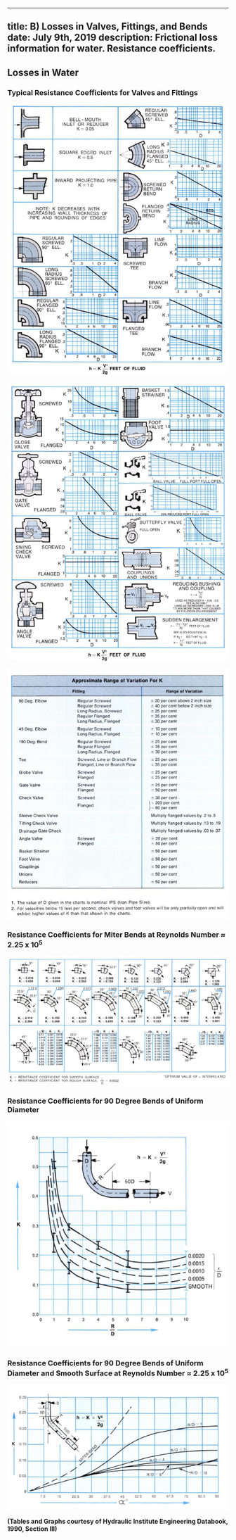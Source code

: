 -----
title:  B) Losses in Valves, Fittings, and Bends
date: July 9th, 2019
description: Frictional loss information for water. Resistance coefficients.
-----

## Losses in Water

### Typical Resistance Coefficients for Valves and Fittings

![](table-32a.png "")

![](table-32b.png "")

![](table-32c.png "")

### Resistance Coefficients for Miter Bends at Reynolds Number ≈ 2.25 x 10<sup>5</sup>

![](table-33.png "")

### Resistance Coefficients for 90 Degree Bends of Uniform Diameter

![](IIIB-5A.png "")

### Resistance Coefficients for 90 Degree Bends of Uniform Diameter and Smooth Surface at Reynolds Number ≈ 2.25 x 10<sup>5</sup>

![](IIIB-5B.png "")

**(Tables and Graphs courtesy of Hydraulic Institute Engineering Databook, 1990, Section III)**